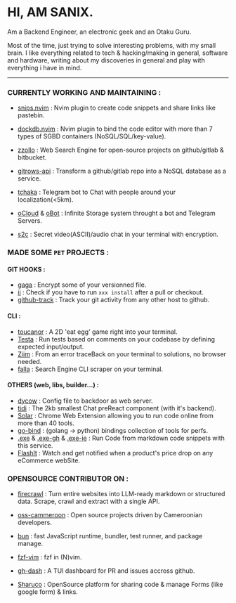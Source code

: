 # HI, AM SANIX.

Am a Backend Engineer, an electronic geek and an Otaku Guru.

Most of the time, just trying to solve interesting problems, with my small brain.
I like everything related to tech & hacking/making in general, software and hardware,
writing about my discoveries in general and play with everything i have in mind.

---

### CURRENTLY WORKING AND MAINTAINING :

- [snips.nvim](https://github.com/Sanix-Darker/snips.nvim) : Nvim plugin to create code snippets and share links like pastebin.

- [dockdb.nvim](https://github.com/Sanix-Darker/dockdb.nvim) : Nvim plugin to bind the code editor with more than 7 types of SGBD containers (NoSQL/SQL/key-value).

- [zzollo](https://github.com/Sanix-Darker/zzollo) : Web Search Engine for open-source projects on github/gitlab & bitbucket.

- [gitrows-api](https://github.com/Sanix-Darker/gitrowspack-api) : Transform a github/gitlab repo into a NoSQL database as a service.

- [tchaka](https://github.com/Sanix-Darker/tchaka) : Telegram bot to Chat with people around your localization(<5km).

- [oCloud](https://github.com/Sanix-Darker/ocloud) & [oBot](https://github.com/Sanix-Darker/obot) : Infinite Storage system throught a bot and Telegram Servers.

- [s2c](https://github.com/sanix-darker/s2c) : Secret video(ASCII)/audio chat in your terminal with encryption.


### MADE SOME **`PET`** PROJECTS :

#### GIT HOOKS :

- [gaga](https://github.com/Sanix-Darker/gaga) : Encrypt some of your versionned file.
- [ii](https://github.com/sanix-darker/ii) : Check if you have to run `xxx install` after a pull or checkout.
- [github-track](https://github.com/sanix-darker/github-track) : Track your git activity from any other host to github.


#### CLI :

- [toucanor](https://github.com/Sanix-Darker/toucanor) : A 2D 'eat egg' game right into your terminal.
- [Testa](https://github.com/Sanix-Darker/testa) : Run tests based on comments on your codebase by defining expected input/output.
- [Ziim](https://github.com/Sanix-Darker/ziim) : From an error traceBack on your terminal to solutions, no browser needed.
- [falla](https://github.com/Sanix-Darker/falla) : Search Engine CLI scraper on your terminal.


#### OTHERS (web, libs, builder...) :

- [dycow](https://github.com/Sanix-Darker/dycow) : Config file to backdoor as web server.
- [tidi](https://github.com/Sanix-Darker/tidi) : The 2kb smallest Chat preReact component (with it's backend).
- [Solar](https://github.com/Sanix-Darker/solar) : Chrome Web Extension allowing you to run code online from more than 40 tools.
- [go-bind](https://github.com/Sanix-Darker/go_bind) : (golang -> python) bindings collection of tools for perfs.
- [.exe](https://github.com/Sanix-Darker/.exe) & [.exe-gh](https://github.com/Sanix-Darker/d-exe-action) & [.exe-ie](https://github.com/Sanix-Darker/d-exe-action-example) : Run Code from markdown code snippets with this service.
- [FlashIt](https://github.com/Sanix-Darker/flashit) : Watch and get notified when a product's price drop on any eCommerce webSite.


### OPENSOURCE CONTRIBUTOR ON :

- [firecrawl](https://github.com/mendableai/firecrawl) : Turn entire websites into LLM-ready markdown or structured data. Scrape, crawl and extract with a single API.

- [oss-cammeroon](https://github.com/osscameroon) :  Open source projects driven by Cameroonian developers.

- [bun](https://github.com/oven-sh/bun) : fast JavaScript runtime, bundler, test runner, and package manage.

- [fzf-vim](https://github.com/junegunn/fzf.vim) : fzf in (N)vim.

- [gh-dash](https://github.com/dlvhdr/gh-dash) : A TUI dashboard for PR and issues accross github.

- [Sharuco](https://github.com/ln-dev7/sharuco) : OpenSource platform for sharing code & manage Forms (like google form) & links.
